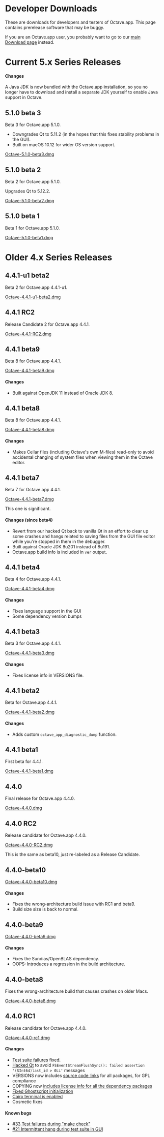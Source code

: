 Developer Downloads
====================

These are downloads for developers and testers of Octave.app. This page contains prerelease software that may be buggy.

If you are an Octave.app user, you probably want to go to our [main Download page](/Download.html) instead.

# Current 5.x Series Releases

####  Changes

A Java JDK is now bundled with the Octave.app installation, so you no longer have to download and install a separate JDK yourself to enable Java support in Octave.

## 5.1.0 beta 3

Beta 3 for Octave.app 5.1.0.

* Downgrades Qt to 5.11.2 (in the hopes that this fixes stability problems in the GUI).
* Built on macOS 10.12 for wider OS version support.

[Octave-5.1.0-beta3.dmg](https://github.com/octave-app/octave-app/releases/download/v5.1.0-beta3/Octave-5.1.0-beta3.dmg)

## 5.1.0 beta 2

Beta 2 for Octave.app 5.1.0.

Upgrades Qt to 5.12.2.

[Octave-5.1.0-beta2.dmg](https://github.com/octave-app/octave-app/releases/download/v5.1.0-beta2/Octave-5.1.0-beta2.dmg)

## 5.1.0 beta 1

Beta 1 for Octave.app 5.1.0.

[Octave-5.1.0-beta1.dmg](https://github.com/octave-app/octave-app/releases/download/v5.1.0-beta1/Octave-5.1.0-beta1.dmg)

# Older 4.x Series Releases

##  4.4.1-u1 beta2

Beta 2 for Octave.app 4.4.1-u1.

[Octave-4.4.1-u1-beta2.dmg](https://github.com/octave-app/octave-app/releases/download/v4.4.1-u1-beta2/Octave-4.4.1-u1-beta2.dmg)

##  4.4.1 RC2

Release Candidate 2 for Octave.app 4.4.1.

[Octave-4.4.1-RC2.dmg](https://github.com/octave-app/octave-app/releases/download/v4.4.1-RC2/Octave-4.4.1-RC2.dmg)

##  4.4.1 beta9

Beta 8 for Octave.app 4.4.1.

[Octave-4.4.1-beta9.dmg](https://github.com/octave-app/octave-app/releases/download/v4.4.1-beta9/Octave-4.4.1-beta9.dmg)

#### Changes

* Built against OpenJDK 11 instead of Oracle JDK 8.

##  4.4.1 beta8

Beta 8 for Octave.app 4.4.1.

[Octave-4.4.1-beta8.dmg](https://github.com/octave-app/octave-app/releases/download/v4.4.1-beta8/Octave-4.4.1-beta8.dmg)

#### Changes

* Makes Cellar files (including Octave's own M-files) read-only to avoid accidental changing of system files when viewing them in the Octave editor.

##  4.4.1 beta7

Beta 7 for Octave.app 4.4.1.

[Octave-4.4.1-beta7.dmg](https://github.com/octave-app/octave-app/releases/download/v4.4.1-beta7/Octave-4.4.1-beta7.dmg)

This one is significant.

#### Changes (since beta4)

* Revert from our hacked Qt back to vanilla Qt in an effort to clear up some crashes and hangs related to saving files from the GUI file editor while you're stopped in them in the debugger.
* Built against Oracle JDK 8u201 instead of 8u191.
* Octave.app build info is included in `ver` output.

##  4.4.1 beta4

Beta 4 for Octave.app 4.4.1.

[Octave-4.4.1-beta4.dmg](https://github.com/octave-app/octave-app/releases/download/v4.4.1-beta4/Octave-4.4.1-beta4.dmg)

#### Changes

* Fixes language support in the GUI
* Some dependency version bumps

##  4.4.1 beta3

Beta 3 for Octave.app 4.4.1.

[Octave-4.4.1-beta3.dmg](https://github.com/octave-app/octave-app/releases/download/v4.4.1-beta3/Octave-4.4.1-beta3.dmg)

#### Changes

* Fixes license info in VERSIONS file.

##  4.4.1 beta2

Beta for Octave.app 4.4.1.

[Octave-4.4.1-beta2.dmg](https://github.com/octave-app/octave-app/releases/download/v4.4.1-beta2/Octave-4.4.1-beta2.dmg)

#### Changes

* Adds custom `octave_app_diagnostic_dump` function.

##  4.4.1 beta1

First beta for 4.4.1.

[Octave-4.4.1-beta1.dmg](https://github.com/octave-app/octave-app/releases/download/v4.4.1-beta1/Octave-4.4.1-beta1.dmg)

##  4.4.0

Final release for Octave.app 4.4.0.

[Octave-4.4.0.dmg](https://github.com/octave-app/octave-app/releases/download/v4.4.0/Octave-4.4.0.dmg)

##  4.4.0 RC2

Release candidate for Octave.app 4.4.0.

[Octave-4.4.0-RC2.dmg](https://github.com/octave-app/octave-app/releases/download/v4.4.0-rc2/Octave-4.4.0-RC2.dmg)

This is the same as beta10, just re-labeled as a Release Candidate.

##  4.4.0-beta10

[Octave-4.4.0-beta10.dmg](https://github.com/octave-app/octave-app/releases/download/v4.4.0-beta10/Octave-4.4.0-beta10.dmg)

#### Changes

* Fixes the wrong-architecture build issue with RC1 and beta9.
* Build size size is back to normal.

##  4.4.0-beta9

[Octave-4.4.0-beta9.dmg](https://github.com/octave-app/octave-app/releases/download/v4.4.0-beta9/Octave-4.4.0-beta9.dmg)

#### Changes

* Fixes the Sundias/OpenBLAS dependency.
* OOPS: Introduces a regression in the build architecture.

##  4.4.0-beta8

Fixes the wrong-architecture build that causes crashes on older Macs.

[Octave-4.4.0-beta8.dmg](https://github.com/octave-app/octave-app/releases/download/v4.4.0-beta8/Octave-4.4.0-beta8.dmg)

##  4.4.0 RC1

Release candidate for Octave.app 4.4.0.

[Octave-4.4.0-rc1.dmg](https://github.com/octave-app/octave-app/releases/download/v4.4.0-rc1/Octave-4.4.0-rc1.dmg)

####  Changes

* [Test suite failures](https://github.com/octave-app/octave-app-bundler/issues/17) fixed.
* [Hacked Qt](https://github.com/octave-app/octave-app-bundler/issues/13) to avoid `FSEventStreamFlushSync(): failed assertion '(SInt64)last_id > 0LL'` messages
* VERSIONS now includes [source code links](https://github.com/octave-app/homebrew-octave-app/commit/1af9601aad55950276d1ebf78e9d10a46a72eb02) for all packages, for GPL compliance
* COPYING now [includes license info for all the dependency packages](https://github.com/octave-app/octave-app-bundler/issues/27)
* [Fixed Ghostscript initialization](https://github.com/octave-app/octave-app-bundler/issues/20)
* [Cairo terminal is enabled](https://github.com/octave-app/octave-app-bundler/issues/25)
* Cosmetic fixes

####  Known bugs

* [#33 Test failures during "make check"](https://github.com/octave-app/octave-app-bundler/issues/33)
* [#21 Intermittent hang during test suite in GUI](https://github.com/octave-app/octave-app-bundler/issues/21)
